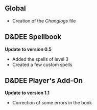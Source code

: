 ## Global
- Creation of the *Changlogs* file

## D&DEE Spellbook
**Update to version 0.5**
- Added the spells of level 3
- Created a few custom spells

<!-- ## D&DEE Monster Companion -->

## D&DEE Player's Add-On
**Update to version 1.1**
- Correction of some errors in the book